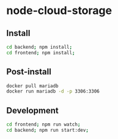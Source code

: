 # node-cloud-storage

## Install

```sh
cd backend; npm install;
cd frontend; npm install;
```

## Post-install

```sh
docker pull mariadb
docker run mariadb -d -p 3306:3306
```

## Development 

```sh
cd frontend; npm run watch;
cd backend; npm run start:dev;
```
